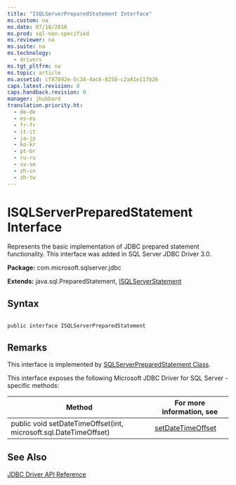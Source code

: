 ```yaml
---
title: "ISQLServerPreparedStatement Interface"
ms.custom: na
ms.date: 07/18/2016
ms.prod: sql-non-specified
ms.reviewer: na
ms.suite: na
ms.technology: 
  - drivers
ms.tgt_pltfrm: na
ms.topic: article
ms.assetid: cf87892e-5c34-4ac6-8258-c2a81e117b26
caps.latest.revision: 8
caps.handback.revision: 0
manager: jhubbard
translation.priority.ht: 
  - de-de
  - es-es
  - fr-fr
  - it-it
  - ja-jp
  - ko-kr
  - pt-br
  - ru-ru
  - sv-se
  - zh-cn
  - zh-tw
---
```

# ISQLServerPreparedStatement Interface
  Represents the basic implementation of JDBC prepared statement functionality. This interface was added in  SQL Server  JDBC Driver 3.0.  
  
 **Package:** com.microsoft.sqlserver.jdbc  
  
 **Extends:** java.sql.PreparedStatement, [ISQLServerStatement](../content/ISQLServerStatement-Interface.md)  
  
## Syntax  
  
```  
  
public interface ISQLServerPreparedStatement  
```  
  
## Remarks  
 This interface is implemented by [SQLServerPreparedStatement Class](../content/SQLServerPreparedStatement-Class.md).  
  
 This interface exposes the following  Microsoft JDBC Driver for SQL Server -specific methods:  
  
|Method|For more information, see|  
|------------|-------------------------------|  
|public void setDateTimeOffset(int, microsoft.sql.DateTimeOffset)|[setDateTimeOffset](../content/setDateTimeOffset-Method--SQLServerPreparedStatement-.md)|  
  
## See Also  
 [JDBC Driver API Reference](../content/JDBC-Driver-API-Reference.md)  
  
  